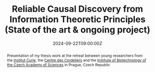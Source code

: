 ---
title: Reliable Causal Discovery from Information Theoretic Principles (State of the art & ongoing project)

event: ADIC Young Researchers Retreat

location: Zámek Liblice
address:
  street: Liblice 61
  country: Czech Republic
  city: Byšice
  postcode: '277 32'
  region: Czech Republic
  country: Czech Republic

summary: Presentation of my thesis work at the retreat between young researchers from the Institut Curie, the Centre des Cordeliers and the Institute of Biotechnology of the Czech Academy of Sciences in Prague, Czech Republic
abstract:  Presentation of my thesis work at the retreat between young researchers from the [Institut Curie](https://institut-curie.org/institut-curie-research-center), the [Centre des Cordeliers](https://www.crcordeliers.fr/en/home/) and the [Institute of Biotechnology of the Czech Academy of Sciences](https://www.ibt.cas.cz/en/) in Prague, Czech Republic

# Talk start and end times.
#   End time can optionally be hidden by prefixing the line with `#`.
date: '2024-09-22T09:00:00Z'
date_end: '2024-09-24T22:00:00Z'
all_day: true
reading_time: false

# Schedule page publish date (NOT talk date).
publishDate: '2024-09-22T00:00:00Z'
show_date: false

authors:
  - admin

tags: []

# Is this a featured talk? (true/false)
featured: false

#image:
#  caption: 'Image credit: [**Unsplash**](https://unsplash.com/photos/bzdhc5b3Bxs)'
#  focal_point: Right

#links:
#  - icon: twitter
#    icon_pack: fab
#    name: Follow
#    url: https://twitter.com/georgecushen
#url_code: 'https://github.com'
#url_pdf: ''
#url_slides: 'https://slideshare.net'
#url_video: 'https://youtube.com'

# Markdown Slides (optional).
#   Associate this talk with Markdown slides.
#   Simply enter your slide deck's filename without extension.
#   E.g. `slides = "example-slides"` references `content/slides/example-slides.md`.
#   Otherwise, set `slides = ""`.
slides: ""

# Projects (optional).
#   Associate this post with one or more of your projects.
#   Simply enter your project's folder or file name without extension.
#   E.g. `projects = ["internal-project"]` references `content/project/deep-learning/index.md`.
#   Otherwise, set `projects = []`.
#projects:
#  - example
---